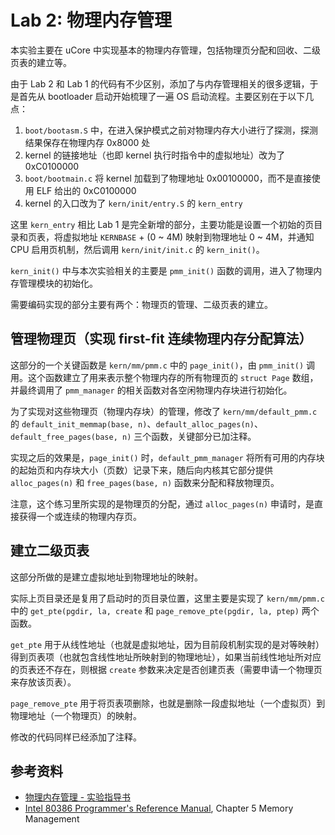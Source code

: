# Lab 2: 物理内存管理

本实验主要在 uCore 中实现基本的物理内存管理，包括物理页分配和回收、二级页表的建立等。

由于 Lab 2 和 Lab 1 的代码有不少区别，添加了与内存管理相关的很多逻辑，于是首先从 bootloader 启动开始梳理了一遍 OS 启动流程。主要区别在于以下几点：

1. `boot/bootasm.S` 中，在进入保护模式之前对物理内存大小进行了探测，探测结果保存在物理内存 0x8000 处
2. kernel 的链接地址（也即 kernel 执行时指令中的虚拟地址）改为了 0xC0100000
3. `boot/bootmain.c` 将 kernel 加载到了物理地址 0x00100000，而不是直接使用 ELF 给出的 0xC0100000
4. kernel 的入口改为了 `kern/init/entry.S` 的 `kern_entry`

这里 `kern_entry` 相比 Lab 1 是完全新增的部分，主要功能是设置一个初始的页目录和页表，将虚拟地址 `KERNBASE` + (0 ~ 4M) 映射到物理地址 0 ~ 4M，并通知 CPU 启用页机制，然后调用 `kern/init/init.c` 的 `kern_init()`。

`kern_init()` 中与本次实验相关的主要是 `pmm_init()` 函数的调用，进入了物理内存管理模块的初始化。

需要编码实现的部分主要有两个：物理页的管理、二级页表的建立。

## 管理物理页（实现 first-fit 连续物理内存分配算法）

这部分的一个关键函数是 `kern/mm/pmm.c` 中的 `page_init()`，由 `pmm_init()` 调用。这个函数建立了用来表示整个物理内存的所有物理页的 `struct Page` 数组，并最终调用了 `pmm_manager` 的相关函数对各空闲物理内存块进行初始化。

为了实现对这些物理页（物理内存块）的管理，修改了 `kern/mm/default_pmm.c` 的 `default_init_memmap(base, n)`、`default_alloc_pages(n)`、`default_free_pages(base, n)` 三个函数，关键部分已加注释。

实现之后的效果是，`page_init()` 时，`default_pmm_manager` 将所有可用的内存块的起始页和内存块大小（页数）记录下来，随后向内核其它部分提供 `alloc_pages(n)` 和 `free_pages(base, n)` 函数来分配和释放物理页。

注意，这个练习里所实现的是物理页的分配，通过 `alloc_pages(n)` 申请时，是直接获得一个或连续的物理内存页。

## 建立二级页表

这部分所做的是建立虚拟地址到物理地址的映射。

实际上页目录还是复用了启动时的页目录位置，这里主要是实现了 `kern/mm/pmm.c` 中的 `get_pte(pgdir, la, create` 和 `page_remove_pte(pgdir, la, ptep)` 两个函数。

`get_pte` 用于从线性地址（也就是虚拟地址，因为目前段机制实现的是对等映射）得到页表项（也就包含线性地址所映射到的物理地址），如果当前线性地址所对应的页表还不存在，则根据 `create` 参数来决定是否创建页表（需要申请一个物理页来存放该页表）。

`page_remove_pte` 用于将页表项删除，也就是删除一段虚拟地址（一个虚拟页）到物理地址（一个物理页）的映射。

修改的代码同样已经添加了注释。

## 参考资料

- [物理内存管理 - 实验指导书](https://chyyuu.gitbooks.io/ucore_os_docs/content/lab2/lab2_3_3_phymem_manage.html)
- [Intel 80386 Programmer's Reference Manual](https://css.csail.mit.edu/6.858/2014/readings/i386.pdf), Chapter 5 Memory Management

